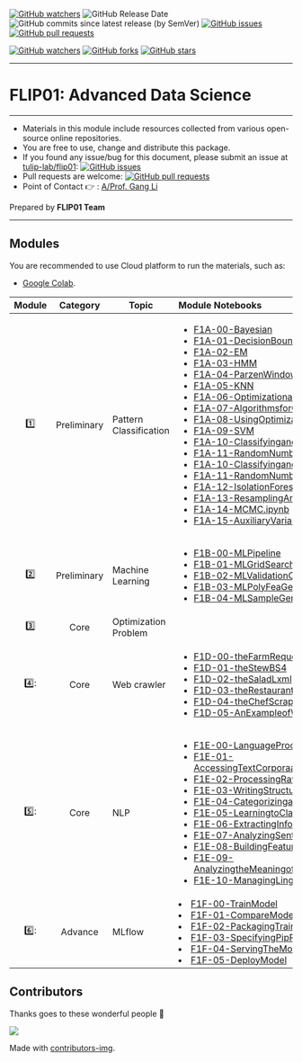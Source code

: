 [![GitHub watchers](https://img.shields.io/badge/tulip--lab-flip01-brightgreen?style=plastic)](https://github.com/tulip-lab/)
![GitHub Release Date](https://img.shields.io/github/release-date/tulip-lab/flip01)
![GitHub commits since latest release (by SemVer)](https://img.shields.io/github/commits-since/tulip-lab/flip01/latest)
[![GitHub issues](https://img.shields.io/github/issues/tulip-lab/sit742)](https://github.com/tulip-lab/flip01/issues)
[![GitHub pull requests](https://img.shields.io/github/issues-pr/tulip-lab/sit742)](https://github.com/tulip-lab/flip01/pulls) 


[![GitHub watchers](https://img.shields.io/github/watchers/tulip-lab/flip01.svg?style=social&label=Watch)](https://GitHub.com/tulip-lab/flip01/watchers/)
[![GitHub forks](https://img.shields.io/github/forks/tulip-lab/flip01.svg?style=social&label=Fork)](https://GitHub.com/tulip-lab/flip01/network/)
[![GitHub stars](https://img.shields.io/github/stars/tulip-lab/flip01.svg?style=social&label=Star)](https://GitHub.com/tulip-lab/flip01/stargazers/)


---

# FLIP01: Advanced Data Science

<!-- ![Cloud-First](Jupyter/image/CloudFirst.png)
 -->
---

- Materials in this module include resources collected from various open-source online repositories.
- You are free to use, change and distribute this package.
- If you found any issue/bug for this document, please submit an issue at [tulip-lab/flip01](https://github.com/tulip-lab/flip01/issues): [![GitHub issues](https://img.shields.io/github/issues/tulip-lab/flip01)](https://github.com/tulip-lab/flip01/issues)
- Pull requests are welcome: [![GitHub pull requests](https://img.shields.io/github/issues-pr/tulip-lab/flip01)](https://github.com/tulip-lab/flip01/pulls) 
- Point of Contact :point_right: : [A/Prof. Gang Li](https://github.com/tuliplab)

Prepared by **FLIP01 Team** 


---

## Modules

You are recommended to use Cloud platform to run the materials, such as:

- [Google Colab](http://colab.research.google.com).


| Module  |  Category  | Topic |  Module Notebooks |
| :----: |  :---: | -------| :----- | 
| :one: | Preliminary | Pattern Classification  |  <ul><li>[F1A-00-Bayesian](F1A-00-Bayesian.ipynb)</li><li>[F1A-01-DecisionBoundaries](F1A-01-DecisionBoundaries.ipynb)</li><li>[F1A-02-EM](F1A-02-EM.ipynb)</li><li>[F1A-03-HMM](F1A-03-HMM.ipynb)</li><li>[F1A-04-ParzenWindow.ipynb](F1A-04-ParzenWindow.ipynb)</li><li>[F1A-05-KNN](F1A-05-KNN.ipynb)</li><li>[F1A-06-OptimizationandRootFinding](F1A-06-OptimizationandRootFinding.ipynb)</li><li>[F1A-07-AlgorithmsforOptimization](F1A-07-AlgorithmsforOptimization.ipynb)</li><li>[F1A-08-UsingOptimizationRoutines](F1A-08-UsingOptimizationRoutines.ipynb)</li><li>[F1A-09-SVM](F1A-09-SVM.ipynb)</li><li>[F1A-10-ClassifyingandCalculating](F1A-10-ClassifyingandCalculating.ipynb)</li><li>[F1A-11-RandomNumbers](F1A-11-RandomNumbers.ipynb)</li><li>[F1A-10-ClassifyingandCalculating](F1A-10-ClassifyingandCalculating.ipynb)</li><li>[F1A-11-RandomNumbers](F1A-11-RandomNumbers.ipynb)</li><li>[F1A-12-IsolationForest](F1A-12-IsolationForest.ipynb)</li><li>[F1A-13-ResamplingAndSimulation.ipynb](F1A-13-ResamplingAndSimulation)</li><li>[F1A-14-MCMC.ipynb](F1A-14-MCMC.ipynb)</li><li>[F1A-15-AuxiliaryVariableMCMC](F1A-15-AuxiliaryVariableMCMC.ipynb)</li></ul>  |
| :two: | Preliminary | Machine Learning |   <ul><li>[F1B-00-MLPipeline](F1B-00-MLPipeline.ipynb)</li><li>[F1B-01-MLGridSearch](F1B-01-MLGridSearch.ipynb)</li><li>[F1B-02-MLValidationCurves](F1B-02-MLValidationCurves.ipynb)</li><li>[F1B-03-MLPolyFeaGeneration](F1B-03-MLPolyFeaGeneration.ipynb)</li><li>[F1B-04-MLSampleGenerators](F1B-04-MLSampleGenerators.ipynb)</li></ul>|
| :three: | Core | Optimization Problem |    |
| 4️⃣: | Core | Web crawler | <ul><li>[F1D-00-theFarmRequests](F1D-00-theFarmRequests.ipynb)</li><li>[F1D-01-theStewBS4](F1D-01-theStewBS4.ipynb)</li><li>[F1D-02-theSaladLxml](F1D-02-theSaladLxml.ipynb)</li><li>[F1D-03-theRestaurantSelenium](F1D-03-theRestaurantSelenium.ipynb)</li><li>[F1D-04-theChefScrapy](F1D-04-theChefScrapy.ipynb)</li><li>[F1D-05-AnExampleofWebCrawler](F1D-05-AnExampleofWebCrawler.ipynb)</li>   |
| 5️⃣: | Core | NLP |   <ul><li>[F1E-00-LanguageProcessingandPython](F1E-00-LanguageProcessingandPython.ipynb)</li><li>[F1E-01-AccessingTextCorporaandLexicalResources](F1E-01-AccessingTextCorporaandLexicalResources.ipynb)</li><li>[F1E-02-ProcessingRawText](F1E-02-ProcessingRawText.ipynb)</li><li>[F1E-03-WritingStructuredPrograms](F1E-03-WritingStructuredPrograms.ipynb)</li><li>[F1E-04-CategorizingandTaggingWords](F1E-04-CategorizingandTaggingWords.ipynb)</li><li>[F1E-05-LearningtoClassifyText](F1E-05-LearningtoClassifyText.ipynb)</li><li>[F1E-06-ExtractingInformationfromText](F1E-06-ExtractingInformationfromText.ipynb)</li><li>[F1E-07-AnalyzingSentenceStructure](F1E-07-AnalyzingSentenceStructure.ipynb)</li><li>[F1E-08-BuildingFeatureBasedGrammars](F1E-08-BuildingFeatureBasedGrammars.ipynb)</li><li>[F1E-09-AnalyzingtheMeaningofSentences.ipynb](F1E-09-AnalyzingtheMeaningofSentences.ipynb)</li><li>[F1E-10-ManagingLinguisticData](F1E-10-ManagingLinguisticData.ipynb)</li></ul>   |
| 6️⃣: | Advance | MLflow | <li>[F1F-00-TrainModel](F1F-00-TrainModel.ipynb)</li><li>[F1F-01-CompareModel](F1F-01-CompareModel.ipynb)</li><li>[F1F-02-PackagingTrainingCode](F1F-02-PackagingTrainingCode.ipynb)</li><li>[F1F-03-SpecifyingPipRequirements](F1F-03-SpecifyingPipRequirements.ipynb)</li><li>[F1F-04-ServingTheModel](F1F-04-ServingTheModel.ipynb)</li><li>[F1F-05-DeployModel](F1F-05-DeployModel.ipynb)</li>   |


## Contributors 

Thanks goes to these wonderful people :tulip:  


<a href="https://github.com/tulip-lab/flip01/graphs/contributors">
  <img src="https://contrib.rocks/image?repo=tulip-lab/flip01" />
</a>


Made with [contributors-img](https://contrib.rocks).
